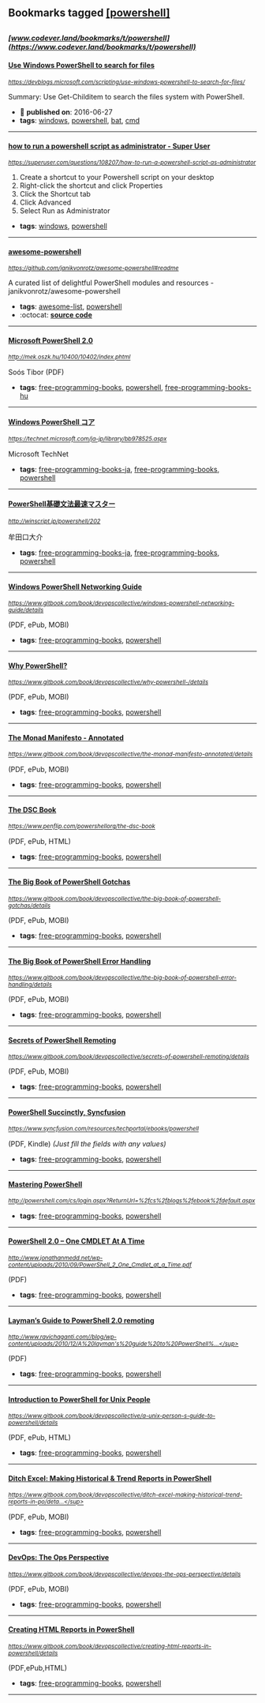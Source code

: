 ## Bookmarks tagged [[powershell]](https://www.codever.land/search?q=[powershell])

_<sup><sup>[www.codever.land/bookmarks/t/powershell](https://www.codever.land/bookmarks/t/powershell)</sup></sup>_
---
#### [Use Windows PowerShell to search for files](https://devblogs.microsoft.com/scripting/use-windows-powershell-to-search-for-files/)
_<sup>https://devblogs.microsoft.com/scripting/use-windows-powershell-to-search-for-files/</sup>_

Summary: Use Get-Childitem to search the files system with PowerShell.
* :calendar: **published on**: 2016-06-27
* **tags**: [windows](../tagged/windows.md), [powershell](../tagged/powershell.md), [bat](../tagged/bat.md), [cmd](../tagged/cmd.md)
---
#### [how to run a powershell script as administrator - Super User](https://superuser.com/questions/108207/how-to-run-a-powershell-script-as-administrator)
_<sup>https://superuser.com/questions/108207/how-to-run-a-powershell-script-as-administrator</sup>_

1. Create a shortcut to your Powershell script on your desktop
2. Right-click the shortcut and click Properties
3. Click the Shortcut tab
4. Click Advanced
5. Select Run as Administrator
* **tags**: [windows](../tagged/windows.md), [powershell](../tagged/powershell.md)
---
#### [awesome-powershell](https://github.com/janikvonrotz/awesome-powershell#readme)
_<sup>https://github.com/janikvonrotz/awesome-powershell#readme</sup>_

A curated list of delightful PowerShell modules and resources - janikvonrotz/awesome-powershell
* **tags**: [awesome-list](../tagged/awesome-list.md), [powershell](../tagged/powershell.md)
* :octocat: **[source code](https://github.com/janikvonrotz/awesome-powershell#readme)**
---
#### [Microsoft PowerShell 2.0](http://mek.oszk.hu/10400/10402/index.phtml)
_<sup>http://mek.oszk.hu/10400/10402/index.phtml</sup>_

Soós Tibor (PDF)
* **tags**: [free-programming-books](../tagged/free-programming-books.md), [powershell](../tagged/powershell.md), [free-programming-books-hu](../tagged/free-programming-books-hu.md)
---
#### [Windows PowerShell コア](https://technet.microsoft.com/ja-jp/library/bb978525.aspx)
_<sup>https://technet.microsoft.com/ja-jp/library/bb978525.aspx</sup>_

Microsoft TechNet
* **tags**: [free-programming-books-ja](../tagged/free-programming-books-ja.md), [free-programming-books](../tagged/free-programming-books.md), [powershell](../tagged/powershell.md)
---
#### [PowerShell基礎文法最速マスター](http://winscript.jp/powershell/202)
_<sup>http://winscript.jp/powershell/202</sup>_

牟田口大介
* **tags**: [free-programming-books-ja](../tagged/free-programming-books-ja.md), [free-programming-books](../tagged/free-programming-books.md), [powershell](../tagged/powershell.md)
---
#### [Windows PowerShell Networking Guide](https://www.gitbook.com/book/devopscollective/windows-powershell-networking-guide/details)
_<sup>https://www.gitbook.com/book/devopscollective/windows-powershell-networking-guide/details</sup>_

(PDF, ePub, MOBI)
* **tags**: [free-programming-books](../tagged/free-programming-books.md), [powershell](../tagged/powershell.md)
---
#### [Why PowerShell?](https://www.gitbook.com/book/devopscollective/why-powershell-/details)
_<sup>https://www.gitbook.com/book/devopscollective/why-powershell-/details</sup>_

(PDF, ePub, MOBI)
* **tags**: [free-programming-books](../tagged/free-programming-books.md), [powershell](../tagged/powershell.md)
---
#### [The Monad Manifesto - Annotated](https://www.gitbook.com/book/devopscollective/the-monad-manifesto-annotated/details)
_<sup>https://www.gitbook.com/book/devopscollective/the-monad-manifesto-annotated/details</sup>_

(PDF, ePub, MOBI)
* **tags**: [free-programming-books](../tagged/free-programming-books.md), [powershell](../tagged/powershell.md)
---
#### [The DSC Book](https://www.penflip.com/powershellorg/the-dsc-book)
_<sup>https://www.penflip.com/powershellorg/the-dsc-book</sup>_

(PDF, ePub, HTML)
* **tags**: [free-programming-books](../tagged/free-programming-books.md), [powershell](../tagged/powershell.md)
---
#### [The Big Book of PowerShell Gotchas](https://www.gitbook.com/book/devopscollective/the-big-book-of-powershell-gotchas/details)
_<sup>https://www.gitbook.com/book/devopscollective/the-big-book-of-powershell-gotchas/details</sup>_

(PDF, ePub, MOBI)
* **tags**: [free-programming-books](../tagged/free-programming-books.md), [powershell](../tagged/powershell.md)
---
#### [The Big Book of PowerShell Error Handling](https://www.gitbook.com/book/devopscollective/the-big-book-of-powershell-error-handling/details)
_<sup>https://www.gitbook.com/book/devopscollective/the-big-book-of-powershell-error-handling/details</sup>_

(PDF, ePub, MOBI)
* **tags**: [free-programming-books](../tagged/free-programming-books.md), [powershell](../tagged/powershell.md)
---
#### [Secrets of PowerShell Remoting](https://www.gitbook.com/book/devopscollective/secrets-of-powershell-remoting/details)
_<sup>https://www.gitbook.com/book/devopscollective/secrets-of-powershell-remoting/details</sup>_

(PDF, ePub, MOBI)
* **tags**: [free-programming-books](../tagged/free-programming-books.md), [powershell](../tagged/powershell.md)
---
#### [PowerShell Succinctly, Syncfusion](https://www.syncfusion.com/resources/techportal/ebooks/powershell)
_<sup>https://www.syncfusion.com/resources/techportal/ebooks/powershell</sup>_

(PDF, Kindle) *(Just fill the fields with any values)*
* **tags**: [free-programming-books](../tagged/free-programming-books.md), [powershell](../tagged/powershell.md)
---
#### [Mastering PowerShell](http://powershell.com/cs/login.aspx?ReturnUrl=%2fcs%2fblogs%2febook%2fdefault.aspx)
_<sup>http://powershell.com/cs/login.aspx?ReturnUrl=%2fcs%2fblogs%2febook%2fdefault.aspx</sup>_

* **tags**: [free-programming-books](../tagged/free-programming-books.md), [powershell](../tagged/powershell.md)
---
#### [PowerShell 2.0 – One CMDLET At A Time](http://www.jonathanmedd.net/wp-content/uploads/2010/09/PowerShell_2_One_Cmdlet_at_a_Time.pdf)
_<sup>http://www.jonathanmedd.net/wp-content/uploads/2010/09/PowerShell_2_One_Cmdlet_at_a_Time.pdf</sup>_

(PDF)
* **tags**: [free-programming-books](../tagged/free-programming-books.md), [powershell](../tagged/powershell.md)
---
#### [Layman’s Guide to PowerShell 2.0 remoting](http://www.ravichaganti.com//blog/wp-content/uploads/2010/12/A%20layman's%20guide%20to%20PowerShell%202.0%20remoting-v2.pdf)
_<sup>http://www.ravichaganti.com//blog/wp-content/uploads/2010/12/A%20layman's%20guide%20to%20PowerShell%...</sup>_

(PDF)
* **tags**: [free-programming-books](../tagged/free-programming-books.md), [powershell](../tagged/powershell.md)
---
#### [Introduction to PowerShell for Unix People](https://www.gitbook.com/book/devopscollective/a-unix-person-s-guide-to-powershell/details)
_<sup>https://www.gitbook.com/book/devopscollective/a-unix-person-s-guide-to-powershell/details</sup>_

(PDF, ePub, HTML)
* **tags**: [free-programming-books](../tagged/free-programming-books.md), [powershell](../tagged/powershell.md)
---
#### [Ditch Excel: Making Historical & Trend Reports in PowerShell](https://www.gitbook.com/book/devopscollective/ditch-excel-making-historical-trend-reports-in-po/details)
_<sup>https://www.gitbook.com/book/devopscollective/ditch-excel-making-historical-trend-reports-in-po/deta...</sup>_

(PDF, ePub, MOBI)
* **tags**: [free-programming-books](../tagged/free-programming-books.md), [powershell](../tagged/powershell.md)
---
#### [DevOps: The Ops Perspective](https://www.gitbook.com/book/devopscollective/devops-the-ops-perspective/details)
_<sup>https://www.gitbook.com/book/devopscollective/devops-the-ops-perspective/details</sup>_

(PDF, ePub, MOBI)
* **tags**: [free-programming-books](../tagged/free-programming-books.md), [powershell](../tagged/powershell.md)
---
#### [Creating HTML Reports in PowerShell](https://www.gitbook.com/book/devopscollective/creating-html-reports-in-powershell/details)
_<sup>https://www.gitbook.com/book/devopscollective/creating-html-reports-in-powershell/details</sup>_

(PDF,ePub,HTML)
* **tags**: [free-programming-books](../tagged/free-programming-books.md), [powershell](../tagged/powershell.md)
---
